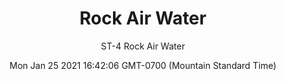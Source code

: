 ---
category: "wall_covering"
date: "Mon Jan 25 2021 16:42:06 GMT-0700 (Mountain Standard Time)"
description: "null"
designer: "Stephanie Tuckwell"
href: "https://www.areaenvironments.com/stephanie-tuckwell"
image_primary: "./img/ST_RockAirWater_Art.jpg"
image_secondary: "./img/ST_Rock+Air+Water_Installation.jpg"
image_thumb: "./img/Stephanie+Tuckwell.png"
manufacturer: "Area Environments"
slug: "/manufacturers/area_environments/wall_covering/rock_air_water"
subtitle: "ST-4 Rock Air Water"
tags:
  - "area_environments"
  - "wall_covering"
title: "Rock Air Water"
---